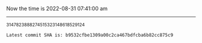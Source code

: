 Now the time is 2022-08-31 07:41:00 am

---

<small>3147823888274515323148618529124</small>

```txt
Latest commit SHA is: b9532cfbe1309a00c2ca467bdfcba6b82cc875c9
```

